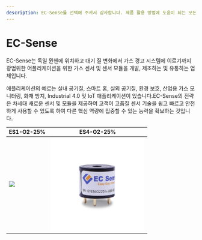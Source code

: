 ```yaml
---
description: EC-Sense를 선택해 주셔서 감사합니다. 제품 활용 방법에 도움이 되는 모든 문서를 제공하였습니다.
---
```


# EC-Sense

EC-Sense는 독일 뮌헨에 위치하고 대기 질 변화에서 가스 경고 시스템에 이르기까지 광범위한 어플리케이션을 위한 가스 센서 및 센서 모듈을 개발, 제조하는 및 유통하는 업체입니다.

애플리케이션의 예로는 실내 공기질, 스마트 홈, 실외 공기질, 환경 보호, 산업용 가스 모니터링, 화재 방지, Industrial 4.0 및 IoT 애플리케이션이 있습니다.EC-Sense의 전략은 차세대 새로운 센서 및 모듈을 제공하여 고객이 고품질 센서 기술을 쉽고 빠르고 안전하게 사용할 수 있도록 하여 다른 핵심 역량에 집중할 수 있는 능력을 확보하는 것입니다.

| ES1-O2-25% | ES4-O2-25% |
| ---------- | ---------- |
|![](<../../.gitbook/assets/TB200B\_250x250png (1).png>)|![](<../../.gitbook/assets/EC-Sens profile.png>)|


